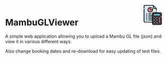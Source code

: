 <img src="https://github.com/ChuckleSan/MambuGlViewer/blob/master/MambuGlViewer/wwwroot/assets/accounting.png" align="right" height="64px" />

# MambuGLViewer

A simple web application allowing you to upload a Mambu GL file (json) and view it in various different ways.  
  
Also change booking dates and re-download for easy updating of test files.